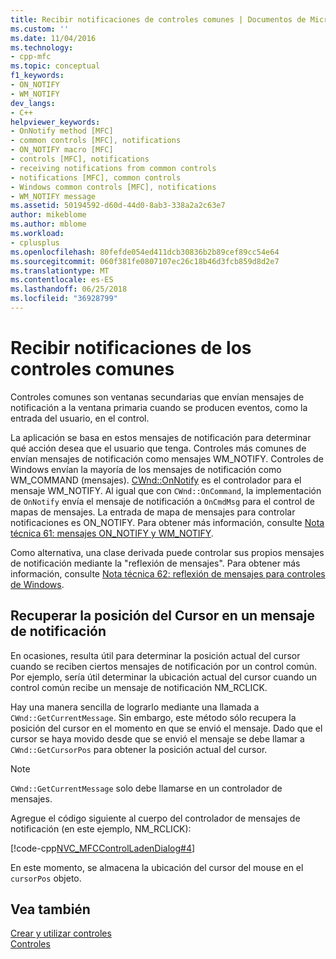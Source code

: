 ```yaml
---
title: Recibir notificaciones de controles comunes | Documentos de Microsoft
ms.custom: ''
ms.date: 11/04/2016
ms.technology:
- cpp-mfc
ms.topic: conceptual
f1_keywords:
- ON_NOTIFY
- WM_NOTIFY
dev_langs:
- C++
helpviewer_keywords:
- OnNotify method [MFC]
- common controls [MFC], notifications
- ON_NOTIFY macro [MFC]
- controls [MFC], notifications
- receiving notifications from common controls
- notifications [MFC], common controls
- Windows common controls [MFC], notifications
- WM_NOTIFY message
ms.assetid: 50194592-d60d-44d0-8ab3-338a2a2c63e7
author: mikeblome
ms.author: mblome
ms.workload:
- cplusplus
ms.openlocfilehash: 80fefde054ed411dcb30836b2b89cef89cc54e64
ms.sourcegitcommit: 060f381fe0807107ec26c18b46d3fcb859d8d2e7
ms.translationtype: MT
ms.contentlocale: es-ES
ms.lasthandoff: 06/25/2018
ms.locfileid: "36928799"
---
```

# <a name="receiving-notification-from-common-controls"></a>Recibir notificaciones de los controles comunes
Controles comunes son ventanas secundarias que envían mensajes de notificación a la ventana primaria cuando se producen eventos, como la entrada del usuario, en el control.  
  
 La aplicación se basa en estos mensajes de notificación para determinar qué acción desea que el usuario que tenga. Controles más comunes de envían mensajes de notificación como mensajes WM_NOTIFY. Controles de Windows envían la mayoría de los mensajes de notificación como WM_COMMAND (mensajes). [CWnd::OnNotify](../mfc/reference/cwnd-class.md#onnotify) es el controlador para el mensaje WM_NOTIFY. Al igual que con `CWnd::OnCommand`, la implementación de `OnNotify` envía el mensaje de notificación a `OnCmdMsg` para el control de mapas de mensajes. La entrada de mapa de mensajes para controlar notificaciones es ON_NOTIFY. Para obtener más información, consulte [Nota técnica 61: mensajes ON_NOTIFY y WM_NOTIFY](../mfc/tn061-on-notify-and-wm-notify-messages.md).  
  
 Como alternativa, una clase derivada puede controlar sus propios mensajes de notificación mediante la "reflexión de mensajes". Para obtener más información, consulte [Nota técnica 62: reflexión de mensajes para controles de Windows](../mfc/tn062-message-reflection-for-windows-controls.md).  
  
## <a name="retrieving-the-cursor-position-in-a-notification-message"></a>Recuperar la posición del Cursor en un mensaje de notificación  
 En ocasiones, resulta útil para determinar la posición actual del cursor cuando se reciben ciertos mensajes de notificación por un control común. Por ejemplo, sería útil determinar la ubicación actual del cursor cuando un control común recibe un mensaje de notificación NM_RCLICK.  
  
 Hay una manera sencilla de lograrlo mediante una llamada a `CWnd::GetCurrentMessage`. Sin embargo, este método sólo recupera la posición del cursor en el momento en que se envió el mensaje. Dado que el cursor se haya movido desde que se envió el mensaje se debe llamar a `CWnd::GetCursorPos` para obtener la posición actual del cursor.  
  
> [!NOTE]
>  `CWnd::GetCurrentMessage` solo debe llamarse en un controlador de mensajes.  
  
 Agregue el código siguiente al cuerpo del controlador de mensajes de notificación (en este ejemplo, NM_RCLICK):  
  
 [!code-cpp[NVC_MFCControlLadenDialog#4](../mfc/codesnippet/cpp/receiving-notification-from-common-controls_1.cpp)]  
  
 En este momento, se almacena la ubicación del cursor del mouse en el `cursorPos` objeto.  
  
## <a name="see-also"></a>Vea también  
 [Crear y utilizar controles](../mfc/making-and-using-controls.md)   
 [Controles](../mfc/controls-mfc.md)

